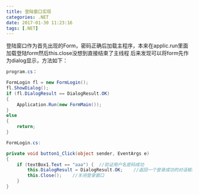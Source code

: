 ```yaml
---
title: 登陆窗口实现
categories: .NET
date: 2017-01-30 11:23:16
tags: [.NET]
---
```


登陆窗口作为首先出现的Form，密码正确后加载主程序，本来在applic.run里面加载登陆form然后this.close没想到直接结束了主线程 后来发现可以将form先作为dialog显示，方法如下：
```cs
program.cs：

FormLogin fl = new FormLogin();
fl.ShowDialog();
if (fl.DialogResult == DialogResult.OK)
{
    Application.Run(new FormMain());
}
else
{
    return;
}

FormLogin.cs:

private void button1_Click(object sender, EventArgs e)
{
    if (textBox1.Text == "aaa") {  //验证用户名密码成功
        this.DialogResult = DialogResult.OK;    //返回一个登录成功的对话框状态
        this.Close();    //关闭登录窗口
    }
}
```
